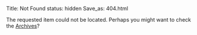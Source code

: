 Title: Not Found
status: hidden
Save_as: 404.html


The requested item could not be located. Perhaps you might want to check
the [Archives](/archives.html)?
